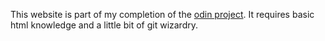 This website is part of my completion of the [odin project](https://theodinproject.com).
It requires basic html knowledge and a little bit of git wizardry.
